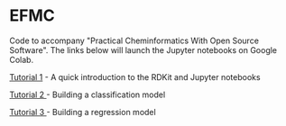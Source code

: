 # EFMC
Code to accompany "Practical Cheminformatics With Open Source Software". The links below will launch the Jupyter notebooks on Google Colab. 

<a href="https://colab.research.google.com/github/PatWalters/EFMC/blob/main/tutorial_01_rdkit.ipynb" target="_blank"> Tutorial 1</a> - A quick introduction to the RDKit and Jupyter notebooks

<a href="https://colab.research.google.com/github/PatWalters/EFMC/blob/main/tutorial_02_classification_model.ipynb" target="_blank"> Tutorial 2 </a> - Building a classification model

<a href="https://colab.research.google.com/github/PatWalters/EFMC/blob/main/tutorial_03_regession_model.ipynb" target="_blank"> Tutorial 3 </a>- Building a regression model
